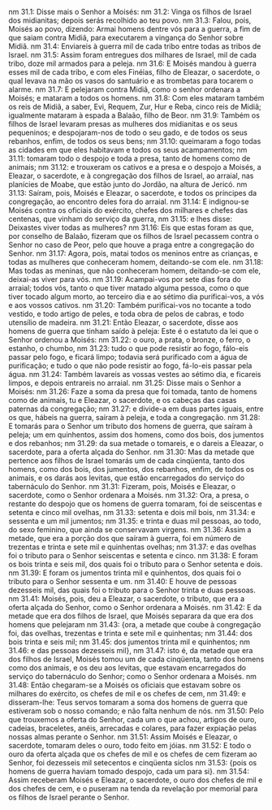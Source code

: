 nm 31.1: Disse mais o Senhor a Moisés:
nm 31.2: Vinga os filhos de Israel dos midianitas; depois serás recolhido ao teu povo.
nm 31.3: Falou, pois, Moisés ao povo, dizendo: Armai homens dentre vós para a guerra, a fim de que saiam contra Midiã, para executarem a vingança do Senhor sobre Midiã.
nm 31.4: Enviareis à guerra mil de cada tribo entre todas as tribos de Israel.
nm 31.5: Assim foram entregues dos milhares de Israel, mil de cada tribo, doze mil armados para a peleja.
nm 31.6: E Moisés mandou à guerra esses mil de cada tribo, e com eles Finéias, filho de Eleazar, o sacerdote, o qual levava na mão os vasos do santuário e as trombetas para tocarem o alarme.
nm 31.7: E pelejaram contra Midiã, como o senhor ordenara a Moisés; e mataram a todos os homens.
nm 31.8: Com eles mataram também os reis de Midiã, a saber, Evi, Requem, Zur, Hur e Reba, cinco reis de Midiã; igualmente mataram à espada a Balaão, filho de Beor.
nm 31.9: Também os filhos de Israel levaram presas as mulheres dos midianitas e os seus pequeninos; e despojaram-nos de todo o seu gado, e de todos os seus rebanhos, enfim, de todos os seus bens;
nm 31.10: queimaram a fogo todas as cidades em que eles habitavam e todos os seus acampamentos;
nm 31.11: tomaram todo o despojo e toda a presa, tanto de homens como de animais;
nm 31.12: e trouxeram os cativos e a presa e o despojo a Moisés, a Eleazar, o sacerdote, e à congregação dos filhos de Israel, ao arraial, nas planícies de Moabe, que estão junto do Jordão, na altura de Jericó.
nm 31.13: Saíram, pois, Moisés e Eleazar, o sacerdote, e todos os príncipes da congregação, ao encontro deles fora do arraial.
nm 31.14: E indignou-se Moisés contra os oficiais do exército, chefes dos milhares e chefes das centenas, que vinham do serviço da guerra,
nm 31.15: e lhes disse: Deixastes viver todas as mulheres?
nm 31.16: Eis que estas foram as que, por conselho de Balaão, fizeram que os filhos de Israel pecassem contra o Senhor no caso de Peor, pelo que houve a praga entre a congregação do Senhor.
nm 31.17: Agora, pois, matai todos os meninos entre as crianças, e todas as mulheres que conheceram homem, deitando-se com ele.
nm 31.18: Mas todas as meninas, que não conheceram homem, deitando-se com ele, deixai-as viver para vós.
nm 31.19: Acampai-vos por sete dias fora do arraial; todos vós, tanto o que tiver matado alguma pessoa, como o que tiver tocado algum morto, ao terceiro dia e ao sétimo dia purificai-vos, a vós e aos vossos cativos.
nm 31.20: Também purificai-vos no tocante a todo vestido, e todo artigo de peles, e toda obra de pelos de cabras, e todo utensílio de madeira.
nm 31.21: Então Eleazar, o sacerdote, disse aos homens de guerra que tinham saído à peleja: Este é o estatuto da lei que o Senhor ordenou a Moisés:
nm 31.22: o ouro, a prata, o bronze, o ferro, o estanho, o chumbo,
nm 31.23: tudo o que pode resistir ao fogo, fálo-eis passar pelo fogo, e ficará limpo; todavia será purificado com a água de purificação; e tudo o que não pode resistir ao fogo, fá-lo-eis passar pela água.
nm 31.24: Também lavareis as vossas vestes ao sétimo dia, e ficareis limpos, e depois entrareis no arraial.
nm 31.25: Disse mais o Senhor a Moisés:
nm 31.26: Faze a soma da presa que foi tomada, tanto de homens como de animais, tu e Eleazar, o sacerdote, e os cabeças das casas paternas da congregação;
nm 31.27: e divide-a em duas partes iguais, entre os que, hábeis na guerra, saíram à peleja, e toda a congregação.
nm 31.28: E tomarás para o Senhor um tributo dos homens de guerra, que saíram à peleja; um em quinhentos, assim dos homens, como dos bois, dos jumentos e dos rebanhos;
nm 31.29: da sua metade o tomareis, e o dareis a Eleazar, o sacerdote, para a oferta alçada do Senhor.
nm 31.30: Mas da metade que pertence aos filhos de Israel tomarás um de cada cinqüenta, tanto dos homens, como dos bois, dos jumentos, dos rebanhos, enfim, de todos os animais, e os darás aos levitas, que estão encarregados do serviço do tabernáculo do Senhor.
nm 31.31: Fizeram, pois, Moisés e Eleazar, o sacerdote, como o Senhor ordenara a Moisés.
nm 31.32: Ora, a presa, o restante do despojo que os homens de guerra tomaram, foi de seiscentas e setenta e cinco mil ovelhas,
nm 31.33: setenta e dois mil bois,
nm 31.34: e sessenta e um mil jumentos;
nm 31.35: e trinta e duas mil pessoas, ao todo, do sexo feminino, que ainda se conservavam virgens.
nm 31.36: Assim a metade, que era a porção dos que saíram à guerra, foi em número de trezentas e trinta e sete mil e quinhentas ovelhas;
nm 31.37: e das ovelhas foi o tributo para o Senhor seiscentas e setenta e cinco.
nm 31.38: E foram os bois trinta e seis mil, dos quais foi o tributo para o Senhor setenta e dois.
nm 31.39: E foram os jumentos trinta mil e quinhentos, dos quais foi o tributo para o Senhor sessenta e um.
nm 31.40: E houve de pessoas dezesseis mil, das quais foi o tributo para o Senhor trinta e duas pessoas.
nm 31.41: Moisés, pois, deu a Eleazar, o sacerdote, o tributo, que era a oferta alçada do Senhor, como o Senhor ordenara a Moisés.
nm 31.42: E da metade que era dos filhos de Israel, que Moisés separara da que era dos homens que pelejaram
nm 31.43: {ora, a metade que coube à congregação foi, das ovelhas, trezentas e trinta e sete mil e quinhentas;
nm 31.44: dos bois trinta e seis mil;
nm 31.45: dos jumentos trinta mil e quinhentos;
nm 31.46: e das pessoas dezesseis mil},
nm 31.47: isto é, da metade que era dos filhos de Israel, Moisés tomou um de cada cinqüenta, tanto dos homens como dos animais, e os deu aos levitas, que estavam encarregados do serviço do tabernáculo do Senhor; como o Senhor ordenara a Moisés.
nm 31.48: Então chegaram-se a Moisés os oficiais que estavam sobre os milhares do exército, os chefes de mil e os chefes de cem,
nm 31.49: e disseram-lhe: Teus servos tomaram a soma dos homens de guerra que estiveram sob o nosso comando; e não falta nenhum de nós.
nm 31.50: Pelo que trouxemos a oferta do Senhor, cada um o que achou, artigos de ouro, cadeias, braceletes, anéis, arrecadas e colares, para fazer expiação pelas nossas almas perante o Senhor.
nm 31.51: Assim Moisés e Eleazar, o sacerdote, tomaram deles o ouro, todo feito em jóias.
nm 31.52: E todo o ouro da oferta alçada que os chefes de mil e os chefes de cem fizeram ao Senhor, foi dezesseis mil setecentos e cinqüenta siclos
nm 31.53: {pois os homens de guerra haviam tomado despojo, cada um para si}.
nm 31.54: Assim receberam Moisés e Eleazar, o sacerdote, o ouro dos chefes de mil e dos chefes de cem, e o puseram na tenda da revelação por memorial para os filhos de Israel perante o Senhor.
